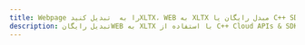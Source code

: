 ---title: Webpage را به  تبدیل کنیدXLTX، WEB به XLTX مبدل رایگان یا C++ SDKdescription: تبدیل رایگانWEB به XLTX با استفاده از C++ Cloud APIs & SDK همچنین اسناد PDF را در Cloud ایجاد، ویرایش و رندر کنید.---